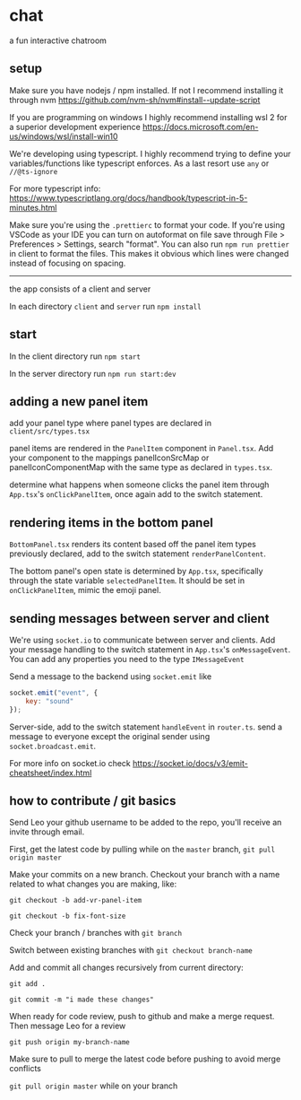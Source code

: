 # chat

a fun interactive chatroom

## setup

Make sure you have nodejs / npm installed. If not I recommend installing it through nvm https://github.com/nvm-sh/nvm#install--update-script

If you are programming on windows I highly recommend installing wsl 2 for a superior development experience https://docs.microsoft.com/en-us/windows/wsl/install-win10

We're developing using typescript. I highly recommend trying to define your variables/functions like typescript enforces. As a last resort use `any` or `//@ts-ignore`

For more typescript info: https://www.typescriptlang.org/docs/handbook/typescript-in-5-minutes.html

Make sure you're using the `.prettierc` to format your code. If you're using VSCode as your IDE you can turn on autoformat on file save through File > Preferences > Settings, search "format". You can also run `npm run prettier` in client to format the files. This makes it obvious which lines were changed instead of focusing on spacing.

---

the app consists of a client and server

In each directory `client` and `server` run `npm install`

## start

In the client directory run `npm start`

In the server directory run `npm run start:dev` 

## adding a new panel item

add your panel type where panel types are declared in `client/src/types.tsx`

panel items are rendered in the `PanelItem` component in  `Panel.tsx`. Add your component to the mappings panelIconSrcMap or panelIconComponentMap with the same type as declared in `types.tsx`.

determine what happens when someone clicks the panel item through `App.tsx`'s `onClickPanelItem`, once again add to the switch statement.

## rendering items in the bottom panel

`BottomPanel.tsx` renders its content based off the panel item types previously declared, add to the switch statement `renderPanelContent`.

The bottom panel's open state is determined by `App.tsx`, specifically through the state variable `selectedPanelItem`. It should be set in `onClickPanelItem`, mimic the emoji panel. 

## sending messages between server and client

We're using `socket.io` to communicate between server and clients. Add your message handling to the switch statement in `App.tsx`'s `onMessageEvent`. You can add any properties you need to the type `IMessageEvent`

Send a message to the backend using `socket.emit` like
```javascript
socket.emit("event", {
    key: "sound"
});
```

Server-side, add to the switch statement `handleEvent` in `router.ts`. send a message to everyone except the original sender using `socket.broadcast.emit`. 

For more info on socket.io check https://socket.io/docs/v3/emit-cheatsheet/index.html

## how to contribute / git basics

Send Leo your github username to be added to the repo, you'll receive an invite through email.

First, get the latest code by pulling while on the `master` branch, `git pull origin master`

Make your commits on a new branch. Checkout your branch with a name related to what changes you are making, like:

`git checkout -b add-vr-panel-item` 

`git checkout -b fix-font-size`

Check your branch / branches with `git branch`

Switch between existing branches with `git checkout branch-name`

Add and commit all changes recursively from current directory:

`git add .`

`git commit -m "i made these changes"`

When ready for code review, push to github and make a merge request. Then message Leo for a review

`git push origin my-branch-name`

Make sure to pull to merge the latest code before pushing to avoid merge conflicts

`git pull origin master` while on your branch
